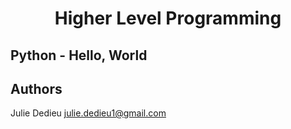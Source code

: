# <p align="center">Higher Level Programming</p>

## Python - Hello, World
##

## Authors

Julie Dedieu <julie.dedieu1@gmail.com>
